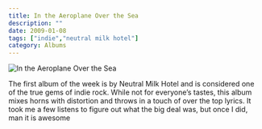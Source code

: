 ```yaml
---
title: In the Aeroplane Over the Sea
description: ""
date: 2009-01-08
tags: ["indie","neutral milk hotel"]
category: Albums
---
```



<p><img class="size-full wp-image-741 alignleft" title="In the Aeroplane Over the Sea" src="https://web.archive.org/web/20131211065127im_/http://mytungsten.net/wp-content//uploads/2009/01/nmh.jpg" alt="In the Aeroplane Over the Sea"></p>

<p>The first album of the week is by Neutral Milk Hotel and is considered one of the true gems of indie rock. While not for everyone’s tastes, this album mixes horns with distortion and throws in a touch of over the top lyrics. It took me a few listens to figure out what the big deal was, but once I did, man it is awesome</p>
